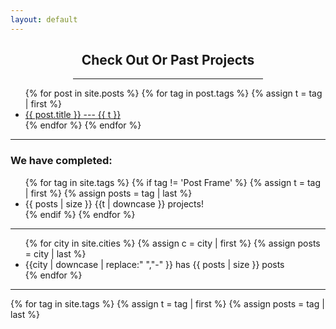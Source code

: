 ```yaml
---
layout: default
---
```


<div style="padding: 0 100 0 100;">
  <h2 style="text-align: center;">Check Out Or Past Projects</h2>
  <hr>
</div>

<div class="past_projects">
  <ul>
    {% for post in site.posts %}
      {% for tag in post.tags %}
        {% assign t = tag | first %}
        <li>
          <a href="{{ post.url }}">{{ post.title }} --- {{ t }}</a>
        </li>
      {% endfor %}
    {% endfor %}
  </ul>

  <hr>


  <h3>We have completed:</h3>
  <ul class="tags">
    {% for tag in site.tags %}
      {% if tag != 'Post Frame' %}
        {% assign t = tag | first %}
        {% assign posts = tag | last %}
        <li>{{ posts | size }} {{t | downcase }} projects!</li>
      {% endif %}
    {% endfor %}
  </ul>

  <hr>

  <ul class="cities">
    {% for city in site.cities %}
      {% assign c = city | first %}
      {% assign posts = city | last %}
      <li>{{city | downcase | replace:" ","-" }} has {{ posts | size }} posts</li>
    {% endfor %}
  </ul>

  <hr>

  {% for tag in site.tags %}
    {% assign t = tag | first %}
    {% assign posts = tag | last %}

<!--
  {{ t | downcase }}
    <ul>
      {% for post in posts %}
        {% if post.tags contains t %}
          <li>
            <a href="{{ post.url }}">{{ post.title }}</a>
            <span class="date">{{ post.date | date: "%B %-d, %Y"  }}</span>
          </li>
        {% endif %}
      {% endfor %}
    </ul>
  {% endfor %}
-->

</div>
